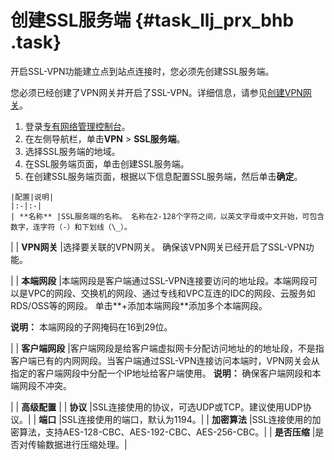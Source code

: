 # 创建SSL服务端 {#task_llj_prx_bhb .task}

开启SSL-VPN功能建立点到站点连接时，您必须先创建SSL服务端。

您必须已经创建了VPN网关并开启了SSL-VPN。详细信息，请参见[创建VPN网关](intl.zh-CN/用户指南/管理VPN网关/创建VPN网关.md#)。

1.   登录[专有网络管理控制台](https://vpcnext.console.aliyun.com/nat/)。 
2.   在左侧导航栏，单击**VPN** \> **SSL服务端**。 
3.   选择SSL服务端的地域。 
4.   在SSL服务端页面，单击创建SSL服务端。 
5.   在创建SSL服务端页面，根据以下信息配置SSL服务端，然后单击**确定**。 

    |配置|说明|
    |:-|:-|
    | **名称** |SSL服务端的名称。 名称在2-128个字符之间，以英文字母或中文开始，可包含数字，连字符（-）和下划线（\_）。

 |
    | **VPN网关** |选择要关联的VPN网关。 确保该VPN网关已经开启了SSL-VPN功能。

 |
    | **本端网段** |本端网段是客户端通过SSL-VPN连接要访问的地址段。本端网段可以是VPC的网段、交换机的网段、通过专线和VPC互连的IDC的网段、云服务如RDS/OSS等的网段。 单击**+添加本端网段**添加多个本端网段。

 **说明：** 本端网段的子网掩码在16到29位。

 |
    | **客户端网段** |客户端网段是给客户端虚拟网卡分配访问地址的的地址段，不是指客户端已有的内网网段。当客户端通过SSL-VPN连接访问本端时，VPN网关会从指定的客户端网段中分配一个IP地址给客户端使用。 **说明：** 确保客户端网段和本端网段不冲突。

 |
    | **高级配置** |
    | **协议** |SSL连接使用的协议，可选UDP或TCP。建议使用UDP协议。|
    | **端口** |SSL连接使用的端口，默认为1194。|
    | **加密算法** |SSL连接使用的加密算法，支持AES-128-CBC、AES-192-CBC、AES-256-CBC。|
    | **是否压缩** |是否对传输数据进行压缩处理。|


